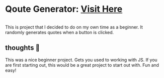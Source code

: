 # Qoute Generator: <a target="_blank" href="https://danielle-higgins.github.io/qoute-generator/">Visit Here</a>

<img src="">

This is project that I decided to do on my own time as a beginner. It randomly generates quotes when a button is clicked.

## thoughts 💭
This was a nice beginner project. Gets you used to working with JS. If you are first starting out, this would be a great project to start out with. Fun and easy!
